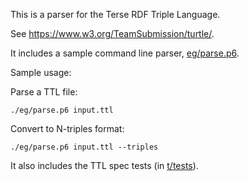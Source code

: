 This is a parser for the Terse RDF Triple Language.

See https://www.w3.org/TeamSubmission/turtle/.

It includes a sample command line parser, [eg/parse.p6](eg/parse.p6).

Sample usage:

Parse a TTL file:

    ./eg/parse.p6 input.ttl

Convert to N-triples format:

    ./eg/parse.p6 input.ttl --triples

It also includes the TTL spec tests (in [t/tests](t/tests)).

